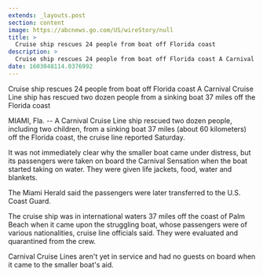 ```yaml
--- 
extends: _layouts.post 
section: content 
image: https://abcnews.go.com/US/wireStory/null 
title: > 
  Cruise ship rescues 24 people from boat off Florida coast 
description: > 
  Cruise ship rescues 24 people from boat off Florida coast A Carnival Cruise Line ship has rescued two dozen people from a sinking boat 37 miles off the Florida coastMIAMI, Fla. -- A Carnival Cruise Line ship rescued two dozen people, including two children, from a sinking boat 37 miles (about 60 kilometers) off the Florida coast, the cruise line reported Saturday.It was not immediately clear why the smaller boat came under distress, but its passengers were taken on board the Carnival Sensation when the boat started taking on water.The Miami Herald said the passengers were later transferred to the U.S. Coast Guard.The cruise ship was in international waters 37 miles off the coast of Palm Beach when it came upon the struggling boat, whose passengers were of various nationalities, cruise line officials said.Carnival Cruise Lines aren't yet in service and had no guests on board when it came to the smaller boat's aid. 
date: 1603048114.0376992 
--- 
```

Cruise ship rescues 24 people from boat off Florida coast A Carnival Cruise Line ship has rescued two dozen people from a sinking boat 37 miles off the Florida coast

MIAMI, Fla. -- A Carnival Cruise Line ship rescued two dozen people, including two children, from a sinking boat 37 miles (about 60 kilometers) off the Florida coast, the cruise line reported Saturday.

It was not immediately clear why the smaller boat came under distress, but its passengers were taken on board the Carnival Sensation when the boat started taking on water. They were given life jackets, food, water and blankets.

The Miami Herald said the passengers were later transferred to the U.S. Coast Guard.

The cruise ship was in international waters 37 miles off the coast of Palm Beach when it came upon the struggling boat, whose passengers were of various nationalities, cruise line officials said. They were evaluated and quarantined from the crew.

Carnival Cruise Lines aren't yet in service and had no guests on board when it came to the smaller boat's aid.